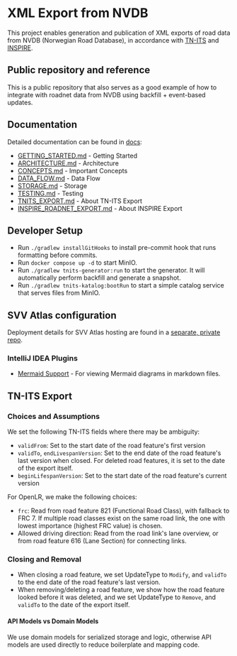 # XML Export from NVDB

This project enables generation and publication of XML exports of road data from NVDB (Norwegian Road Database), in accordance with [TN-ITS](https://tn-its.eu/standardisation/) and [INSPIRE](https://inspire.ec.europa.eu/).

## Public repository and reference

This is a public repository that also serves as a good example of how to integrate with roadnet data from NVDB using backfill + event-based updates.

## Documentation

Detailed documentation can be found in [docs](docs):

- [GETTING_STARTED.md](docs/GETTING_STARTED.md) - Getting Started
- [ARCHITECTURE.md](docs/ARCHITECTURE.md) - Architecture
- [CONCEPTS.md](docs/CONCEPTS.md) - Important Concepts
- [DATA_FLOW.md](docs/DATA_FLOW.md) - Data Flow
- [STORAGE.md](docs/STORAGE.md) - Storage
- [TESTING.md](docs/TESTING.md) - Testing
- [TNITS_EXPORT.md](docs/TNITS_EXPORT.md) - About TN-ITS Export
- [INSPIRE_ROADNET_EXPORT.md](docs/INSPIRE_ROADNET_EXPORT.md) - About INSPIRE Export

## Developer Setup

- Run `./gradlew installGitHooks` to install pre-commit hook that runs formatting before commits.
- Run `docker compose up -d` to start MinIO.
- Run `./gradlew tnits-generator:run` to start the generator. It will automatically perform backfill and generate a snapshot.
- Run `./gradlew tnits-katalog:bootRun` to start a simple catalog service that serves files from MinIO.

## SVV Atlas configuration

Deployment details for SVV Atlas hosting are found in a [separate, private repo](https://git.vegvesen.no/projects/NVDBDATA/repos/nvdb-tnits-atlas).

### IntelliJ IDEA Plugins

- [Mermaid Support](https://plugins.jetbrains.com/plugin/20146-mermaid) - For viewing Mermaid diagrams in markdown files.

## TN-ITS Export

### Choices and Assumptions

We set the following TN-ITS fields where there may be ambiguity:

- `validFrom`: Set to the start date of the road feature's first version
- `validTo`, `endLivespanVersion`: Set to the end date of the road feature's last version when closed. For deleted road features, it is set to the date of the export itself.
- `beginLifespanVersion`: Set to the start date of the road feature's current version

For OpenLR, we make the following choices:

- `frc`: Read from road feature 821 (Functional Road Class), with fallback to FRC 7. If multiple road classes exist on the same road link, the one with lowest importance (highest FRC value) is chosen.
- Allowed driving direction: Read from the road link's lane overview, or from road feature 616 (Lane Section) for connecting links.

### Closing and Removal

- When closing a road feature, we set UpdateType to `Modify`, and `validTo` to the end date of the road feature's last version.
- When removing/deleting a road feature, we show how the road feature looked before it was deleted, and we set UpdateType to `Remove`, and `validTo` to the date of the export itself.

#### API Models vs Domain Models

We use domain models for serialized storage and logic, otherwise API models are used directly to reduce boilerplate and mapping code.
